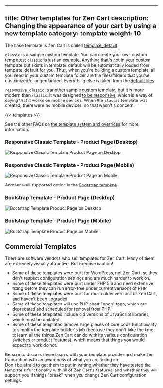 
---
title: Other templates for Zen Cart
description: Changing the appearance of your cart by using a new template
category: template
weight: 10
---

The base template is Zen Cart is called [template_default](/user/template/template_default/). 

`classic` is a sample custom template. You can create your own custom templates;  `classic` is just an example. Anything that's not in your custom template but exists in template_default will be automatically loaded from template_default for you. Thus, when you're building a custom template, all you need in your custom template folder are the files/folders that you've customized/changed/added. Everything else is taken from the [default files](/user/first_steps/overrides/#default-files). 

`responsive_classic` is another sample custom template, but it is more modern than `classic`. It was designed [to be responsive](/user/template/responsive/), which is a way of saying that it works on mobile devices.  When the `classic` template was created, there were no mobile devices, so that wasn't a concern.

{{< templates >}}


See the other FAQs on [the template system and overrides](/user/template/) for more information.

### Responsive Classic Template - Product Page (Desktop) 
![Responsive Classic Template Product Page on Desktop](/images/responsive_classic_desktop.png)

### Responsive Classic Template - Product Page (Mobile) 
![Responsive Classic Template Product Page on Mobile](/images/responsive_classic_full.png)

Another well supported option is the [Bootstrap template](https://www.zen-cart.com/downloads.php?do=file&id=2191).

### Bootstrap Template - Product Page (Desktop) 
![Bootstrap Template Product Page on Desktop](/images/bootstrap_desktop.png)

### Bootstrap Template - Product Page (Mobile) 
![Bootstrap Template Product Page on Mobile](/images/bootstrap_full.png)

## Commercial Templates 

There are software vendors who sell templates for Zen Cart.  Many of them are extremely visually attractive.  But exercise caution! 

- Some of these templates were built for WordPress, not Zen Cart, so they don't respect configuration settings and are much harder to work on.
- Some of these templates were built under PHP 5.6 and need extensive fixing before they can run error-free under current versions of PHP. 
- Some of these templates were built for much older versions of Zen Cart, and haven't been upgraded.  
- Some of these templates will use PHP short "open" tags, which are deprecated and scheduled for removal from PHP.
- Some of these templates include old versions of JavaScript libraries, which must be updated. 
- Some of these templates remove large pieces of core code functionality to simplify the template builder's job (because they don't take the time to learn all the things Zen Cart can do with its various configuration switches or product features), which means that things you would expect to work do not. 

Be sure to discuss these issues with your template provider and make the transaction with an awareness of what you are taking on.  
Don't be afraid to get them to put in writing whether they have tested the template's functionality with all of Zen Cart's features, and whether they will support you if things "break" when you change Zen Cart configuration settings.

